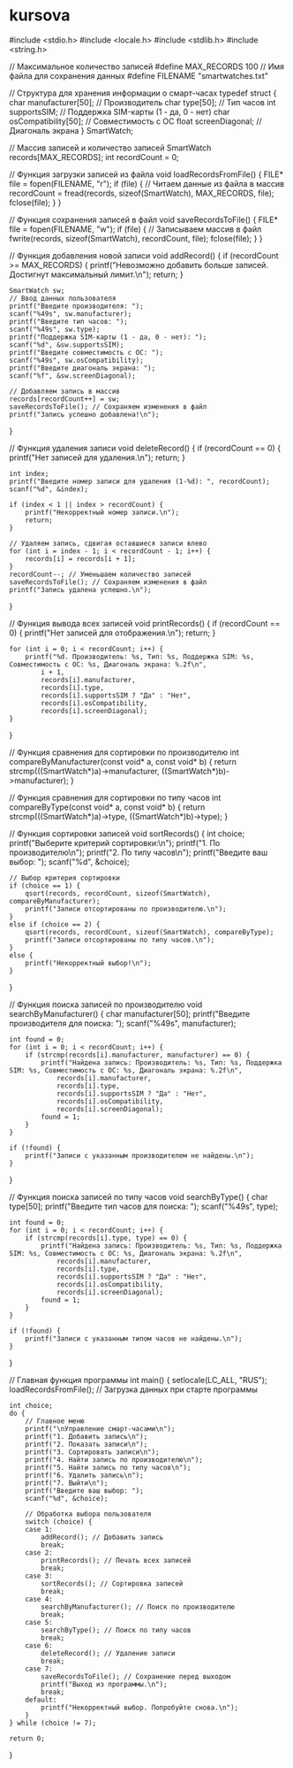 # kursova
#include <stdio.h>
#include <locale.h>
#include <stdlib.h>
#include <string.h>

// Максимальное количество записей
#define MAX_RECORDS 100
// Имя файла для сохранения данных
#define FILENAME "smartwatches.txt"

// Структура для хранения информации о смарт-часах
typedef struct {
    char manufacturer[50]; // Производитель
    char type[50];         // Тип часов
    int supportsSIM;       // Поддержка SIM-карты (1 - да, 0 - нет)
    char osCompatibility[50]; // Совместимость с ОС
    float screenDiagonal;     // Диагональ экрана
} SmartWatch;

// Массив записей и количество записей
SmartWatch records[MAX_RECORDS];
int recordCount = 0;

// Функция загрузки записей из файла
void loadRecordsFromFile() {
    FILE* file = fopen(FILENAME, "r");
    if (file) {
        // Читаем данные из файла в массив
        recordCount = fread(records, sizeof(SmartWatch), MAX_RECORDS, file);
        fclose(file);
    }
}

// Функция сохранения записей в файл
void saveRecordsToFile() {
    FILE* file = fopen(FILENAME, "w");
    if (file) {
        // Записываем массив в файл
        fwrite(records, sizeof(SmartWatch), recordCount, file);
        fclose(file);
    }
}

// Функция добавления новой записи
void addRecord() {
    if (recordCount >= MAX_RECORDS) {
        printf("Невозможно добавить больше записей. Достигнут максимальный лимит.\n");
        return;
    }

    SmartWatch sw;
    // Ввод данных пользователя
    printf("Введите производителя: ");
    scanf("%49s", sw.manufacturer);
    printf("Введите тип часов: ");
    scanf("%49s", sw.type);
    printf("Поддержка SIM-карты (1 - да, 0 - нет): ");
    scanf("%d", &sw.supportsSIM);
    printf("Введите совместимость с ОС: ");
    scanf("%49s", sw.osCompatibility);
    printf("Введите диагональ экрана: ");
    scanf("%f", &sw.screenDiagonal);

    // Добавляем запись в массив
    records[recordCount++] = sw;
    saveRecordsToFile(); // Сохраняем изменения в файл
    printf("Запись успешно добавлена!\n");
}

// Функция удаления записи
void deleteRecord() {
    if (recordCount == 0) {
        printf("Нет записей для удаления.\n");
        return;
    }

    int index;
    printf("Введите номер записи для удаления (1-%d): ", recordCount);
    scanf("%d", &index);

    if (index < 1 || index > recordCount) {
        printf("Некорректный номер записи.\n");
        return;
    }

    // Удаляем запись, сдвигая оставшиеся записи влево
    for (int i = index - 1; i < recordCount - 1; i++) {
        records[i] = records[i + 1];
    }
    recordCount--; // Уменьшаем количество записей
    saveRecordsToFile(); // Сохраняем изменения в файл
    printf("Запись удалена успешно.\n");
}

// Функция вывода всех записей
void printRecords() {
    if (recordCount == 0) {
        printf("Нет записей для отображения.\n");
        return;
    }

    for (int i = 0; i < recordCount; i++) {
        printf("%d. Производитель: %s, Тип: %s, Поддержка SIM: %s, Совместимость с ОС: %s, Диагональ экрана: %.2f\n",
            i + 1,
            records[i].manufacturer,
            records[i].type,
            records[i].supportsSIM ? "Да" : "Нет",
            records[i].osCompatibility,
            records[i].screenDiagonal);
    }
}

// Функция сравнения для сортировки по производителю
int compareByManufacturer(const void* a, const void* b) {
    return strcmp(((SmartWatch*)a)->manufacturer, ((SmartWatch*)b)->manufacturer);
}

// Функция сравнения для сортировки по типу часов
int compareByType(const void* a, const void* b) {
    return strcmp(((SmartWatch*)a)->type, ((SmartWatch*)b)->type);
}

// Функция сортировки записей
void sortRecords() {
    int choice;
    printf("Выберите критерий сортировки:\n");
    printf("1. По производителю\n");
    printf("2. По типу часов\n");
    printf("Введите ваш выбор: ");
    scanf("%d", &choice);

    // Выбор критерия сортировки
    if (choice == 1) {
        qsort(records, recordCount, sizeof(SmartWatch), compareByManufacturer);
        printf("Записи отсортированы по производителю.\n");
    }
    else if (choice == 2) {
        qsort(records, recordCount, sizeof(SmartWatch), compareByType);
        printf("Записи отсортированы по типу часов.\n");
    }
    else {
        printf("Некорректный выбор!\n");
    }
}

// Функция поиска записей по производителю
void searchByManufacturer() {
    char manufacturer[50];
    printf("Введите производителя для поиска: ");
    scanf("%49s", manufacturer);

    int found = 0;
    for (int i = 0; i < recordCount; i++) {
        if (strcmp(records[i].manufacturer, manufacturer) == 0) {
            printf("Найдена запись: Производитель: %s, Тип: %s, Поддержка SIM: %s, Совместимость с ОС: %s, Диагональ экрана: %.2f\n",
                records[i].manufacturer,
                records[i].type,
                records[i].supportsSIM ? "Да" : "Нет",
                records[i].osCompatibility,
                records[i].screenDiagonal);
            found = 1;
        }
    }

    if (!found) {
        printf("Записи с указанным производителем не найдены.\n");
    }
}

// Функция поиска записей по типу часов
void searchByType() {
    char type[50];
    printf("Введите тип часов для поиска: ");
    scanf("%49s", type);

    int found = 0;
    for (int i = 0; i < recordCount; i++) {
        if (strcmp(records[i].type, type) == 0) {
            printf("Найдена запись: Производитель: %s, Тип: %s, Поддержка SIM: %s, Совместимость с ОС: %s, Диагональ экрана: %.2f\n",
                records[i].manufacturer,
                records[i].type,
                records[i].supportsSIM ? "Да" : "Нет",
                records[i].osCompatibility,
                records[i].screenDiagonal);
            found = 1;
        }
    }

    if (!found) {
        printf("Записи с указанным типом часов не найдены.\n");
    }
}

// Главная функция программы
int main() {
    setlocale(LC_ALL, "RUS");
    loadRecordsFromFile(); // Загрузка данных при старте программы

    int choice;
    do {
        // Главное меню
        printf("\nУправление смарт-часами\n");
        printf("1. Добавить запись\n");
        printf("2. Показать записи\n");
        printf("3. Сортировать записи\n");
        printf("4. Найти запись по производителю\n");
        printf("5. Найти запись по типу часов\n");
        printf("6. Удалить запись\n");
        printf("7. Выйти\n");
        printf("Введите ваш выбор: ");
        scanf("%d", &choice);

        // Обработка выбора пользователя
        switch (choice) {
        case 1:
            addRecord(); // Добавить запись
            break;
        case 2:
            printRecords(); // Печать всех записей
            break;
        case 3:
            sortRecords(); // Сортировка записей
            break;
        case 4:
            searchByManufacturer(); // Поиск по производителю
            break;
        case 5:
            searchByType(); // Поиск по типу часов
            break;
        case 6:
            deleteRecord(); // Удаление записи
            break;
        case 7:
            saveRecordsToFile(); // Сохранение перед выходом
            printf("Выход из программы.\n");
            break;
        default:
            printf("Некорректный выбор. Попробуйте снова.\n");
        }
    } while (choice != 7);

    return 0;
}
